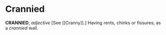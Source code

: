 # Crannied

**CRANNIED**, _adjective_ \[See [[Cranny]].\] Having rents, chinks or fissures; as a _crannied_ wall.